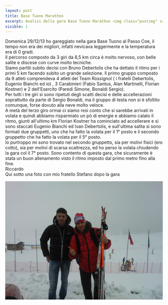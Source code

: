 ```yaml
---
layout: post
title: Base Tuono Marathon
excerpt: Analisi della gara Base Tuono Marathon <img class="postimg" src="/images/basetuono.jpg">
visible: 1
---
```


Domenica 29/12/13 ho gareggiato nella gara Base Tuono al Passo Coe, il tempo non era dei migliori, infatti nevicava leggermente e la temperatura era di 0 gradi.<br>
Il percorso composto da 3 giri da 8,5 km circa è molto nervoso, con belle salite e discese con curve molto tecniche.<br>
Siamo partiti subito decisi con Bruno Debertolis che ha dettato il ritmo per i primi 5 km facendo subito un grande selezione.
Il primo gruppo composto da 9 atleti comprendeva 4 atleti del Team Rossignol ( i fratelli Debertolis, Eugenio Bianchi ed io) , 3 Carabinieri (Fabio Santus, Alan Martinelli, Florian Kostner) e 2 dell'Esercito (Paredi Simone, Bonaldi Sergio).
<br>
Per tutti i tre giri si sono ripetuti degli scatti decisi e delle accellerazioni soprattutto da parte di Sergio Bonaldi, ma il gruppo di testa non si è sfoltito comunque, forse dovuto alla neve molto veloce.
<br>
A metà del terzo giro ormai ci siamo resi conto che si sarebbe arrivati in volata e quindi abbiamo risparmiato un pò di energie e abbiamo calato il ritmo, giunti all'ultimo km Florian Kostner ha cominciato ad accellerare e si sono staccati Eugenio Bianchi ed Ivan Debertolis, e sull'ultima salita si sono formati due gruppetti, uno che ha fatto la volata per il 1° posto e il secondo gruppetto che ha fatto la volata per il 5° posto.<br>
Io purtroppo mi sono trovato nel secondo gruppetto, sia per motivi fisici (ero cotto), sia per motivi di scarsa scaltrezza, ed ho perso la volata chiudendo la gara col il 7° posto. 
Sono contento di questa gara, che sicuramente è stata un buon allenamento visto il ritmo imposto dal primo metro fino alla fine. 
<br>
Riccardo 
<br>
Qui sotto una foto con mio fratello Stefano dopo la gara



<a href="/images/basetuono.jpg"><img class="postimg" src="/images/basetuono.jpg"></a>
